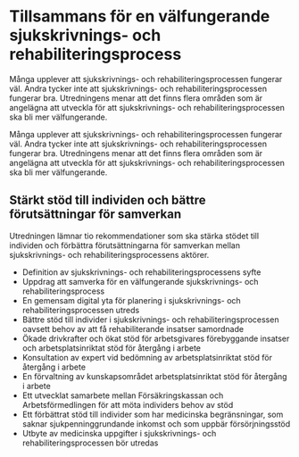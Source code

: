 # Tillsammans för en välfungerande sjukskrivnings- och rehabiliteringsprocess

Många upplever att sjukskrivnings- och rehabiliteringsprocessen fungerar väl. Andra tycker inte att sjukskrivnings- och rehabiliteringsprocessen fungerar bra. Utredningens menar att det finns flera områden som är angelägna att utveckla för att sjukskrivnings- och rehabiliteringsprocessen ska bli mer välfungerande.

Många upplever att sjukskrivnings- och rehabiliteringsprocessen fungerar väl. Andra tycker inte att sjukskrivnings- och rehabiliteringsprocessen fungerar bra. Utredningens menar att det finns flera områden som är angelägna att utveckla för att sjukskrivnings- och rehabiliteringsprocessen ska bli mer välfungerande.

## Stärkt stöd till individen och bättre förutsättningar för samverkan

Utredningen lämnar tio rekommendationer som ska stärka stödet till individen och förbättra förutsättningarna för samverkan mellan sjukskrivnings- och rehabiliteringsprocessens aktörer.

* Definition av sjukskrivnings- och rehabiliteringsprocessens syfte
* Uppdrag att samverka för en välfungerande sjukskrivnings- och rehabiliteringsprocess
* En gemensam digital yta för planering i sjukskrivnings- och rehabiliteringsprocessen utreds
* Bättre stöd till individer i sjukskrivnings- och rehabiliteringsprocessen oavsett behov av att få rehabiliterande insatser samordnade
* Ökade drivkrafter och ökat stöd för arbetsgivares förebyggande insatser och arbetsplatsinriktat stöd för återgång i arbete
* Konsultation av expert vid bedömning av arbetsplatsinriktat stöd för återgång i arbete
* En förvaltning av kunskapsområdet arbetsplatsinriktat stöd för återgång i arbete
* Ett utvecklat samarbete mellan Försäkringskassan och Arbetsförmedlingen för att möta individers behov av stöd
* Ett förbättrat stöd till individer som har medicinska begränsningar, som saknar sjukpenninggrundande inkomst och som uppbär försörjningsstöd
* Utbyte av medicinska uppgifter i sjukskrivnings- och rehabiliteringsprocessen bör utredas
